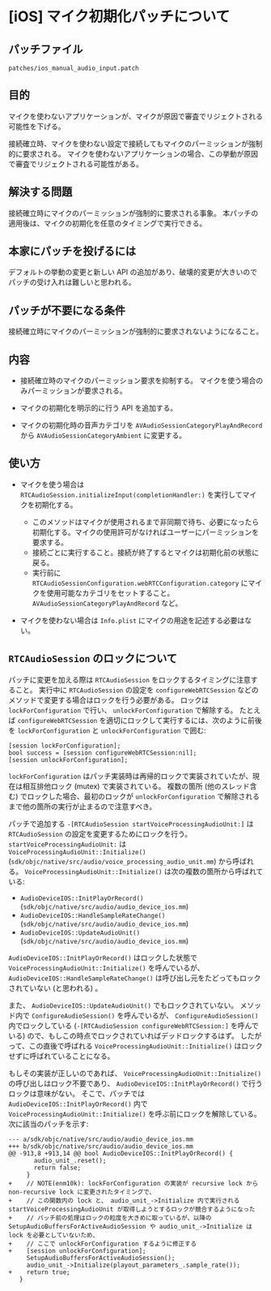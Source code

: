 # [iOS] マイク初期化パッチについて

## パッチファイル

`patches/ios_manual_audio_input.patch`


## 目的

マイクを使わないアプリケーションが、マイクが原因で審査でリジェクトされる可能性を下げる。

接続確立時、マイクを使わない設定で接続してもマイクのパーミッションが強制的に要求される。
マイクを使わないアプリケーションの場合、この挙動が原因で審査でリジェクトされる可能性がある。


## 解決する問題

接続確立時にマイクのパーミッションが強制的に要求される事象。
本パッチの適用後は、マイクの初期化を任意のタイミングで実行できる。


## 本家にパッチを投げるには

デフォルトの挙動の変更と新しい API の追加があり、破壊的変更が大きいのでパッチの受け入れは難しいと思われる。


## パッチが不要になる条件

接続確立時にマイクのパーミッションが強制的に要求されないようになること。


## 内容

- 接続確立時のマイクのパーミッション要求を抑制する。
  マイクを使う場合のみパーミッションが要求される。

- マイクの初期化を明示的に行う API を追加する。

- マイクの初期化時の音声カテゴリを ``AVAudioSessionCategoryPlayAndRecord`` から ``AVAudioSessionCategoryAmbient`` に変更する。


## 使い方

- マイクを使う場合は ``RTCAudioSession.initializeInput(completionHandler:)`` を実行してマイクを初期化する。
  - このメソッドはマイクが使用されるまで非同期で待ち、必要になったら初期化する。マイクの使用許可がなければユーザーにパーミッションを要求する。
  - 接続ごとに実行すること。接続が終了するとマイクは初期化前の状態に戻る。
  - 実行前に ``RTCAudioSessionConfiguration.webRTCConfiguration.category`` にマイクを使用可能なカテゴリをセットすること。 ``AVAudioSessionCategoryPlayAndRecord`` など。

- マイクを使わない場合は ``Info.plist`` にマイクの用途を記述する必要はない。


## `RTCAudioSession` のロックについて

パッチに変更を加える際は `RTCAudioSession` をロックするタイミングに注意すること。
実行中に `RTCAudioSession` の設定を `configureWebRTCSession` などのメソッドで変更する場合はロックを行う必要がある。
ロックは `lockForConfiguration` で行い、 `unlockForConfiguration` で解除する。
たとえば `configureWebRTCSession` を適切にロックして実行するには、次のように前後を `lockForConfiguration` と `unlockForConfiguration` で囲む:

```
[session lockForConfiguration];
bool success = [session configureWebRTCSession:nil];
[session unlockForConfiguration];
```

`lockForConfiguration` はパッチ実装時は再帰的ロックで実装されていたが、現在は相互排他ロック (mutex) で実装されている。
複数の箇所 (他のスレッド含む) でロックした場合、最初のロックが `unlockForConfiguration` で解除されるまで他の箇所の実行が止まるので注意すべき。

パッチで追加する `-[RTCAudioSession startVoiceProcessingAudioUnit:]` は `RTCAudioSession` の設定を変更するためにロックを行う。
`startVoiceProcessingAudioUnit:` は `VoiceProcessingAudioUnit::Initialize()` (`sdk/objc/native/src/audio/voice_processing_audio_unit.mm`) から呼ばれる。
`VoiceProcessingAudioUnit::Initialize()` は次の複数の箇所から呼ばれている:

- `AudioDeviceIOS::InitPlayOrRecord()` (`sdk/objc/native/src/audio/audio_device_ios.mm`)
- `AudioDeviceIOS::HandleSampleRateChange()` (`sdk/objc/native/src/audio/audio_device_ios.mm`)
- `AudioDeviceIOS::UpdateAudioUnit()` (`sdk/objc/native/src/audio/audio_device_ios.mm`)

`AudioDeviceIOS::InitPlayOrRecord()` はロックした状態で `VoiceProcessingAudioUnit::Initialize()` を呼んでいるが、 `AudioDeviceIOS::HandleSampleRateChange()` は呼び出し元をたどってもロックされていない (と思われる) 。

また、 `AudioDeviceIOS::UpdateAudioUnit()` でもロックされていない。
メソッド内で `ConfigureAudioSession()` を呼んでいるが、 `ConfigureAudioSession()` 内でロックしている (`-[RTCAudioSession configureWebRTCSession:]` を呼んでいる) ので、もしこの時点でロックされていればデッドロックするはず。
したがって、この直後で呼ばれる `VoiceProcessingAudioUnit::Initialize()` はロックせずに呼ばれていることになる。

もしその実装が正しいのであれば、 `VoiceProcessingAudioUnit::Initialize()` の呼び出しはロック不要であり、 `AudioDeviceIOS::InitPlayOrRecord()` で行うロックは意味がない。
そこで、パッチでは `AudioDeviceIOS::InitPlayOrRecord()` 内で `VoiceProcessingAudioUnit::Initialize()` を呼ぶ前にロックを解除している。
次に該当のパッチを示す:

```
--- a/sdk/objc/native/src/audio/audio_device_ios.mm
+++ b/sdk/objc/native/src/audio/audio_device_ios.mm
@@ -913,8 +913,14 @@ bool AudioDeviceIOS::InitPlayOrRecord() {
       audio_unit_.reset();
       return false;
     }
+    // NOTE(enm10k): lockForConfiguration の実装が recursive lock から non-recursive lock に変更されたタイミングで、
+    // この関数内の lock と、 audio_unit_->Initialize 内で実行される startVoiceProcessingAudioUnit が取得しようとするロックが競合するようになった
+    // パッチ前の処理はロックの粒度を大きめに取っているが、以降の SetupAudioBuffersForActiveAudioSession や audio_unit_->Initialize は lock を必要としていないため、
+    // ここで unlockForConfiguration するように修正する
+    [session unlockForConfiguration];
     SetupAudioBuffersForActiveAudioSession();
     audio_unit_->Initialize(playout_parameters_.sample_rate());
+    return true;
   }
```

